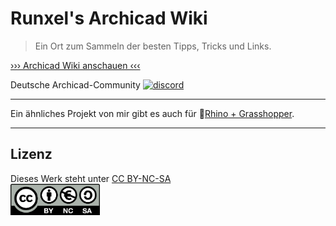 # Runxel's Archicad Wiki

> Ein Ort zum Sammeln der besten Tipps, Tricks und Links.

[››› Archicad Wiki anschauen ‹‹‹](https://runxel.xyz/archicad-wiki)

Deutsche Archicad-Community [![discord](https://img.shields.io/badge/Join-Discord-7289da?logo=Discord)](https://discord.gg/qzk4nmK)

---

Ein ähnliches Projekt von mir gibt es auch für 🦏[Rhino + Grasshopper](https://runxel.xyz/rhino-secrets).

---

## Lizenz
Dieses Werk steht unter [CC BY-NC-SA](https://creativecommons.org/licenses/by-nc-sa/4.0/)  
<img src="/img/_by-nc-sa.eu.png" height=50 />